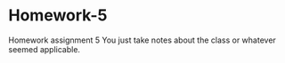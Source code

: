 # Homework-5
Homework assignment 5
You just take notes about the class or whatever seemed applicable.
